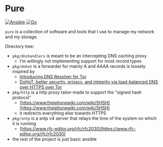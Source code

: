 # Pure

[![Ansible](https://github.com/tgragnato/pure/actions/workflows/ansible.yml/badge.svg)](https://github.com/tgragnato/pure/actions/workflows/ansible.yml)
[![Go](https://github.com/tgragnato/pure/actions/workflows/go.yml/badge.svg)](https://github.com/tgragnato/pure/actions/workflows/go.yml)

`pure` is a collection of software and tools that I use to manage my network and my storage.

Directory tree:
- `pkg/dnshandlers` is meant to be an intercepting DNS caching proxy
    - I'm willingly not implementing support for most record types
- `pkg/dohot` is a forwarder for mainly A and AAAA records is loosely inspired by
    - [Introducing DNS Resolver for Tor](https://blog.cloudflare.com/welcome-hidden-resolver/)
    - [DoHoT: better security, privacy, and integrity via load-balanced DNS over HTTPS over Tor](https://blog.apnic.net/2021/09/28/dohot-better-security-privacy-and-integrity-via-load-balanced-dns-over-https-over-tor/)
- `pkg/http` is a http proxy tailor-made to support the "signed hash protocol"
    - [https://www.theiphonewiki.com/wiki/SHSH](https://www.theiphonewiki.com/wiki/SHSH)
    - it redirects everything else towards HTTPS
- `pkg/sntp` is a sntp v4 server that relays the time of the system on which it is running
    - [https://www.rfc-editor.org/rfc/rfc2030](https://www.rfc-editor.org/rfc/rfc2030)
- the rest of the project is just basic ansible